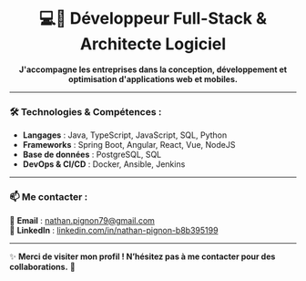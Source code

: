 <h1 align="center">💻📱 Développeur Full-Stack & Architecte Logiciel</h1>
<p align="center">
  <b>J'accompagne les entreprises dans la conception, développement et optimisation d'applications web et mobiles.</b>
</p>

---

### 🛠️ Technologies & Compétences :
- **Langages** : Java, TypeScript, JavaScript, SQL, Python  
- **Frameworks** : Spring Boot, Angular, React, Vue, NodeJS  
- **Base de données** : PostgreSQL, SQL  
- **DevOps & CI/CD** : Docker, Ansible, Jenkins  

---

### 📫 Me contacter :
📩 **Email** : [nathan.pignon79@gmail.com](mailto:nathan.pignon79@gmail.com)  
🔗 **LinkedIn** : [linkedin.com/in/nathan-pignon-b8b395199](https://www.linkedin.com/in/nathan-pignon-b8b395199/)  

---

✨ **Merci de visiter mon profil ! N’hésitez pas à me contacter pour des collaborations.** 🚀
